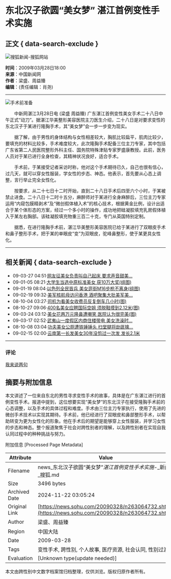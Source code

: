 # 东北汉子欲圆“美女梦” 湛江首例变性手术实施

## 正文 { data-search-exclude }


![搜狐新闻-搜狐网站](https://images.sohu.com/uiue/sohu_logo/2006/news_logo3.gif)

**时间**：2009年03月28日18:00  
**来源**：中国新闻网  
**作者**：梁盛、周益臻  
**编辑**：(责任编辑：肖尧)

---

![手术前准备](https://photocdn.sohu.com/20061227/Img247291625.gif)

　　中新网湛江3月28日电 (梁盛 周益臻) 广东湛江首例变性美女手术二十八日中午正式“动刀”。据湛江华美整形美容医院主刀医生介绍，二十八日是对要求变性的东北汉子于某进行隆胸手术，其“美女梦”会一步一步变为现实。

　　据了解，由于男性的身体结构与女性相差较大，胸肌比较扁平，肌肉比较少，要填充的材料比较多，手术难度较大，此次隆胸手术配备三位主刀专家，其中包括广东省第二人民医院整形外科主任、国务院特殊津贴专家罗盛康教授。此前，医务人员对于某已进行全身检查，其精神状况良好，适合手术。

　　手术前，于某接受记者采访时称，他对这个手术期待已久，自己也很有信心，过几天，就可以穿女性服装，学女性的步态、神态。他表示，首先要从心态上调整，言行举止完全女性化。

　　按要求，从二十七日十二时开始，直到二十八日手术后四至六个小时，于某被禁止进食。二十八日十二时十五分，麻醉师对于某进行全身麻醉后，三位主刀专家运用“内窥包膜精剥术”及“微创假体植入术”的核心技术，根据黄金比例，设计出适合于某个体形态的方案，经过一个多小时的操作，成功地把硅凝胶填充乳房假体植入于某左右胸部。该硅凝胶填充物重三百二十克，专门从英国特别定制。

　　据悉，在进行隆胸手术前，湛江华美整形美容医院已给于某进行了双眼皮手术和鼻子整形手术，把于某的单眼皮“变”为双眼皮，驼峰鼻整形，使于某更具女性化。

---

## 相关新闻 { data-search-exclude }

- 09-03-27 04:51·[网友征美女负责叫自己起床 要求声音甜美...](https://news.sohu.com/20090327/n263036297.shtml)
- 09-01-05 08:21·[大学生当选中原标准美女 获10万大奖(组图)](https://news.sohu.com/20090105/n261569188.shtml)
- 09-01-19 08:04·[以色列全民皆兵 美女逛街M16步枪不离身(组图)](https://news.sohu.com/20090119/n261825761.shtml)
- 09-02-19 09:32·[美军核航母访问香港 酒吧聚集大批美军美...](https://news.sohu.com/20090219/n262338331.shtml)
- 08-10-04 03:27·[司机为看美女收费员反复倒车几小时(图)](https://news.sohu.com/20081004/n259844988.shtml)
- 08-10-27 09:06·[400名美女应聘国际空姐 须脱鞋摸到2.12米(图)](https://news.sohu.com/20081027/n260260414.shtml)
- 09-03-24 03:12·[美女花两万元隆鼻遭嘲笑 医院认为很完美(图)](https://news.sohu.com/20090324/n262965312.shtml)
- 09-03-17 02:52·[武夷山一度假区内商住楼带电 美女洗澡时...](https://news.sohu.com/20090317/n262832232.shtml)
- 08-10-08 03:04·[功夫美女公厕遭铁锤锤头 扫堂腿将劫匪擒...](https://news.sohu.com/20081008/n259898868.shtml)
- 09-02-15 02:00·[云南第一长发美女30年没剪过一次发 发长2.1米](https://news.sohu.com/20090215/n262246311.shtml)

---

### 评论
[我来说两句](https://comment2.news.sohu.com/viewcomments.action?id=263064732)

## 摘要与附加信息

<!-- tcd_abstract -->
本文讲述了一位来自东北的男性寻求变性手术的故事，具体是在广东湛江进行的首例变性手术。报道中提到，这位想要实现“美女梦”的东北汉子在接受隆胸手术前的心态调整，以及手术的具体过程和难度。手术由三位主刀专家执行，使用了先进的微创手术技术以实现其期待。手术前，他已经进行了双眼皮和鼻部整形手术，以帮助转变为更为女性化的形象。他在手术后的期望是能够穿上女性服装，并学习女性的步态和神态。整个报道聚焦于社会对跨性别者的理解，以及跨性别者在实现自我认同过程中的种种挑战与努力。
<!-- tcd_abstract_end -->

附加信息 [Processed Page Metadata]

| Attribute       | Value                                  |
|-----------------|----------------------------------------|
| Filename        | news_东北汉子欲圆“美女梦”_湛江首例变性手术实施_-_新闻-_搜狐.md                             |
| Size            | 3496 bytes                           |
| Archived Date   | 2024-11-22 03:05:24                             |
| Original Link   | [https://news.sohu.com/20090328/n263064732.shtml](https://news.sohu.com/20090328/n263064732.shtml)                       |
| Author          | 梁盛、周益臻                               |
| Region          | 中国大陆                               |
| Date            | 2009-03-28                                 |
| Tags            | 变性手术, 跨性别, 个人故事, 医疗资源, 社会认同, 性别过渡                                 |
| Evaluation            | [Unknown type(update needed)]                                 |
<!-- tcd_table_end -->

本文由跨性别中文数字档案馆归档整理，仅供浏览。版权归原作者所有。
